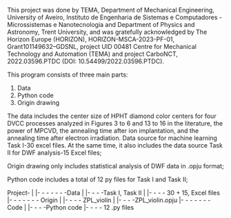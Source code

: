 This project was done by TEMA, Department of Mechanical Engineering, University of Aveiro, Instituto de Engenharia de Sistemas e Computadores - Microssistemas e Nanotecnologia and Department of Physics and Astronomy, Trent University, and was gratefully acknowledged by The Horizon Europe (HORIZON), HORIZON-MSCA-2023-PF-01, Grant101149632–GDSNL, project UID 00481 Centre for Mechanical Technology and Automation (TEMA) and project CarboNCT, 2022.03596.PTDC (DOI: 10.54499/2022.03596.PTDC).

This program consists of three main parts:
1. Data
2. Python code
3. Origin drawing

The data includes the center size of HPHT diamond color centers for four DVCC processes analyzed in Figures 3 to 6 and 13 to 16 in the literature, the power of MPCVD, the annealing time after ion implantation, and the annealing time after electron irradiation. Data source for machine learning Task I-30 excel files. At the same time, it also includes the data source Task II for DWF analysis-15 Excel files;

Origin drawing only includes statistical analysis of DWF data in .opju format;

Python code includes a total of 12 py files for Task I and Task II;

Project-
|
|- - - - - - -Data
|                  |- - - -Task I, Task II
|                                       |- - - - 30 + 15, Excel files
|- - - - - - - Origin
|                  |- - - - ZPL_violin
|                                      |- - - -ZPL_violin.opju
|- - - - - - - Code
|                  |- - - -Python code
                                       |- - - - 12 .py files
